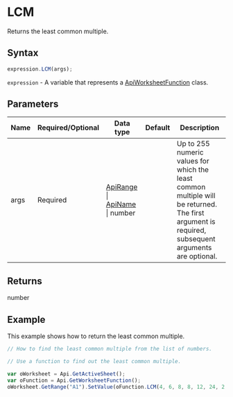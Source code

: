 # LCM

Returns the least common multiple.

## Syntax

```javascript
expression.LCM(args);
```

`expression` - A variable that represents a [ApiWorksheetFunction](../ApiWorksheetFunction.md) class.

## Parameters

| **Name** | **Required/Optional** | **Data type** | **Default** | **Description** |
| ------------- | ------------- | ------------- | ------------- | ------------- |
| args | Required | [ApiRange](../../ApiRange/ApiRange.md) \| [ApiName](../../ApiName/ApiName.md) \| number |  | Up to 255 numeric values for which the least common multiple will be returned. The first argument is required, subsequent arguments are optional. |

## Returns

number

## Example

This example shows how to return the least common multiple.

```javascript editor-xlsx
// How to find the least common multiple from the list of numbers.

// Use a function to find out the least common multiple.

var oWorksheet = Api.GetActiveSheet();
var oFunction = Api.GetWorksheetFunction();
oWorksheet.GetRange("A1").SetValue(oFunction.LCM(4, 6, 8, 8, 12, 24, 2, 1));
```
